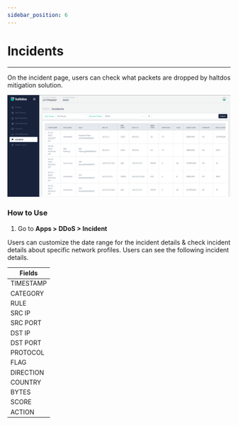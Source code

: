 ```yaml
---
sidebar_position: 6
---
```


# Incidents

---

On the incident page, users can check what packets are dropped by haltdos mitigation solution.

![incidents](\img\ddos\v2\incidents.png)

### How to Use

1. Go to **Apps > DDoS > Incident**

Users can customize the date range for the incident details & check incident details about specific network profiles. Users can see the following incident details.  

| Fields     |
|------------|
| TIMESTAMP  |
| CATEGORY   |
| RULE       |
| SRC IP     |
| SRC PORT   |
| DST IP    |
| DST PORT  |
| PROTOCOL   |
| FLAG       |
| DIRECTION  |
| COUNTRY    |
| BYTES      |
| SCORE      |
| ACTION     |
